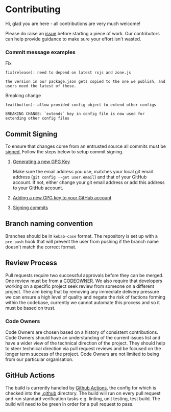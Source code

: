 # Contributing

Hi, glad you are here - all contributions are very much welcome!

Please do raise an [issue](https://github.com/Legal-and-General/dependabot-batcher/issues) before starting a piece of work. Our
contributors can help provide guidance to make sure your effort isn't wasted.

### Commit message examples

Fix

```
fix(release): need to depend on latest rxjs and zone.js

The version in our package.json gets copied to the one we publish, and users need the latest of these.
```

Breaking change

```
feat(button): allow provided config object to extend other configs

BREAKING CHANGE: `extends` key in config file is now used for extending other config files
```

## Commit Signing

To ensure that changes come from an entrusted source all commits must
be [signed](https://help.github.com/en/articles/about-commit-signature-verification), Follow the steps below to setup
commit signing.

1. [Generating a new GPG Key](https://help.github.com/en/articles/generating-a-new-gpg-key)

   Make sure the email address you use, matches your local git email address (`git config --get user.email`) and that of
   your GitHub account. If not, either change your git email address or add this address to your GitHub account.

2. [Adding a new GPG key to your GitHub account](https://help.github.com/en/articles/adding-a-new-gpg-key-to-your-github-account)
3. [Signing commits](https://help.github.com/en/articles/signing-commits)

## Branch naming convention

Branches should be in `kebab-case` format.
The repository is set up with a `pre-push` hook that will prevent the user from pushing if the branch name doesn't match
the correct format.

## Review Process

Pull requests require two successful approvals before they can be merged. One review must be from
a [CODEOWNER](../.github/CODEOWNERS). We also require that developers working on a specific project seek review from
someone on a different project. The aim being that by removing any immediate delivery pressure we can ensure a high
level of quality and negate the risk of factions forming within the codebase, currently we cannot automate this process
and so it must be based on trust.

### Code Owners

Code Owners are chosen based on a history of consistent contributions. Code Owners should have an understanding of the
current issues list and have a wider view of the technical direction of the project. They should help to steer technical
direction via pull request reviews and be focused on the longer term success of the project. Code Owners are not limited
to being from our particular organisation.

## GitHub Actions

The build is currently handled by [Github Actions](https://help.github.com/en/actions), the config for which is checked
into the [.github](../.github) directory. The build will run on every pull request and run standard verification tasks
e.g. linting, unit testing, test build. The build will need to be green in order for a pull request to pass.
